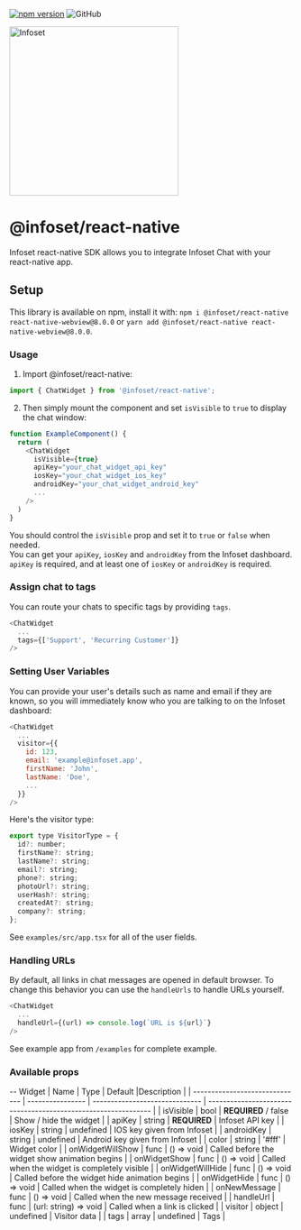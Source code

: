 [![npm version](https://badge.fury.io/js/%40infoset%2Freact-native.svg)](https://badge.fury.io/js/%40infoset%2Freact-native)
![GitHub](https://img.shields.io/github/license/infoset/infoset-react-native)

<img src="https://user-images.githubusercontent.com/13895224/94475996-8de39c80-01d8-11eb-8771-e590b33c612e.png" alt="Infoset" width="300" />

# @infoset/react-native

Infoset react-native SDK allows you to integrate Infoset Chat with your react-native app.

## Setup

This library is available on npm, install it with: `npm i @infoset/react-native react-native-webview@8.0.0` or `yarn add @infoset/react-native react-native-webview@8.0.0`.

### Usage
1.  Import @infoset/react-native:

```javascript
import { ChatWidget } from '@infoset/react-native';
```

2.  Then simply mount the component and set `isVisible` to `true` to display the chat window:

```javascript
function ExampleComponent() {
  return (
    <ChatWidget
      isVisible={true}
      apiKey="your_chat_widget_api_key"
      iosKey="your_chat_widget_ios_key"
      androidKey="your_chat_widget_android_key"
      ...
    />
  )
}
```

You should control the `isVisible` prop and set it to `true` or `false` when needed.<br/>
You can get your `apiKey`, `iosKey` and `androidKey` from the Infoset dashboard. `apiKey` is required, and at least one of `iosKey` or `androidKey` is required.

### Assign chat to tags

You can route your chats to specific tags by providing `tags`.

```javascript
<ChatWidget
  ...
  tags={['Support', 'Recurring Customer']}
/>
```

### Setting User Variables

You can provide your user's details such as name and email if they are known, so you will immediately know who you are talking to on the Infoset dashboard:

```javascript
<ChatWidget
  ...
  visitor={{
    id: 123,
    email: 'example@infoset.app',
    firstName: 'John',
    lastName: 'Doe',
    ...
  }}
/>
```

Here's the visitor type:
```javascript
export type VisitorType = {
  id?: number;
  firstName?: string;
  lastName?: string;
  email?: string;
  phone?: string;
  photoUrl?: string;
  userHash?: string;
  createdAt?: string;
  company?: string;
};
```

See `examples/src/app.tsx` for all of the user fields.

### Handling URLs

By default, all links in chat messages are opened in default browser. To change this behavior you can use the `handleUrls` to handle URLs yourself.

```javascript
<ChatWidget
  ...
  handleUrl={(url) => console.log(`URL is ${url}`}
/>
```

See example app from `/examples` for complete example.

### Available props
-- Widget
| Name                           | Type             | Default                        |Description                                                     |
| ------------------------------ | ---------------- | ------------------------------ | -------------------------------------------------------------- |
| isVisible                      | bool             | **REQUIRED** / false           | Show / hide the widget                                         |
| apiKey                         | string           | **REQUIRED**                   | Infoset API key                                                |
| iosKey                         | string           | undefined                      | IOS key given from Infoset                                     |
| androidKey                     | string           | undefined                      | Android key given from Infoset                                 |
| color                          | string           | '#fff'                         | Widget color                                                   |
| onWidgetWillShow               | func             | () => void                     | Called before the widget show animation begins                 |
| onWidgetShow                   | func             | () => void                     | Called when the widget is completely visible                   |
| onWidgetWillHide               | func             | () => void                     | Called before the widget hide animation begins                 |
| onWidgetHide                   | func             | () => void                     | Called when the widget is completely hiden                     |
| onNewMessage                   | func             | () => void                     | Called when the new message received                           |
| handleUrl                      | func             | (url: string) => void          | Called when a link is clicked                                  |
| visitor                        | object           | undefined                      | Visitor data                                                   |
| tags                           | array            | undefined                      | Tags                                                           |
